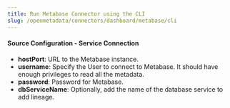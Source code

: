 ```yaml
---
title: Run Metabase Connector using the CLI
slug: /openmetadata/connectors/dashboard/metabase/cli
---
```


<ConnectorIntro connector="Metabase" goal="CLI"/>

<Requirements />

<PythonMod connector="Metabase" module="metabase" />

<MetadataIngestionServiceDev service="dashboard" connector="Metabase" goal="CLI"/>

<h4>Source Configuration - Service Connection</h4>

- **hostPort**: URL to the Metabase instance.
- **username**: Specify the User to connect to Metabase. It should have enough privileges to read all the metadata.
- **password**: Password for Metabase.
- **dbServiceName**: Optionally, add the name of the database service to add lineage.

<MetadataIngestionConfig service="dashboard" connector="Metabase" goal="CLI" />
